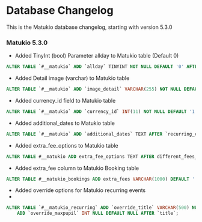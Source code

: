 # Database Changelog

This is the Matukio database changelog, starting with version 5.3.0

### Matukio 5.3.0

* Added TinyInt (bool) Parameter allday to Matukio table (Default 0)

```sql
ALTER TABLE `#__matukio` ADD `allday` TINYINT NOT NULL DEFAULT '0' AFTER `cancelled`;
```

* Added Detail image (varchar) to Matukio table


```sql
ALTER TABLE `#__matukio` ADD `image_detail` VARCHAR(255) NOT NULL DEFAULT '' AFTER `image`;
```

* Added currency_id field to Matukio table

```sql
ALTER TABLE `#__matukio` ADD `currency_id` INT(11) NOT NULL DEFAULT '1' AFTER `tax_id`;
```

* Added additional_dates to Matukio table

```sql
ALTER TABLE `#__matukio` ADD `additional_dates` TEXT AFTER `recurring_created`;
```

* Added extra_fee_options to Matukio table

```sql
ALTER TABLE #__matukio ADD extra_fee_options TEXT AFTER different_fees_override;
```

* Added extra_fee column to Matukio Booking table

```sql
ALTER TABLE #__matukio_bookings ADD extra_fees VARCHAR(1000) DEFAULT '' NOT NULL AFTER different_fees;
```

* Added override options for Matukio recurring events
* 

```sql
ALTER TABLE `#__matukio_recurring` ADD `override_title` VARCHAR(500) NULL DEFAULT NULL AFTER `semnum`,
	ADD `override_maxpupil` INT NULL DEFAULT NULL AFTER `title`;
```


